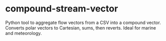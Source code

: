 # compound-stream-vector
Python tool to aggregate flow vectors from a CSV into a compound vector. Converts polar vectors to Cartesian, sums, then reverts. Ideal for marine and meteorology.

